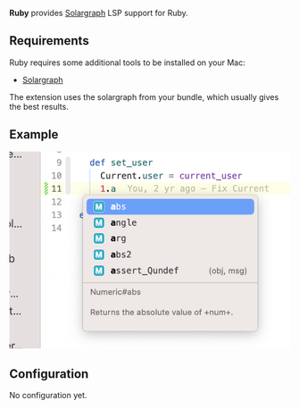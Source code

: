 **Ruby** provides [Solargraph](https://solargraph.org) LSP support for Ruby.

## Requirements

Ruby requires some additional tools to be installed on your Mac:

- [Solargraph](https://solargraph.org)

The extension uses the solargraph from your bundle, which usually gives the best results.

## Example

![Working completion](./images/completion.png "Working completion")

## Configuration

No configuration yet.
